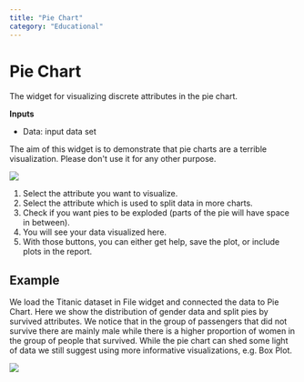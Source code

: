 ```yaml
---
title: "Pie Chart"
category: "Educational"
---
```

Pie Chart
=========

The widget for visualizing discrete attributes in the pie chart.

**Inputs**

- Data: input data set

The aim of this widget is to demonstrate that pie charts are a terrible visualization. Please don't use it for any other purpose.

![](../images/piechart-stamped.png)

1. Select the attribute you want to visualize.
2. Select the attribute which is used to split data in more charts.
3. Check if you want pies to be exploded (parts of the pie will have space in between).
4. You will see your data visualized here.
5. With those buttons, you can either get help, save the plot, or include plots in the report.

Example
-------

We load the Titanic dataset in File widget and connected the data to Pie Chart. Here we show the distribution of gender data and split pies by survived attributes. We notice that in the group of passengers that did not survive there are mainly male while there is a higher proportion of women in the group of people that survived. While the pie chart can shed some light of data we still suggest using more informative visualizations, e.g. Box Plot.

![](../images/piechart-example.png)
